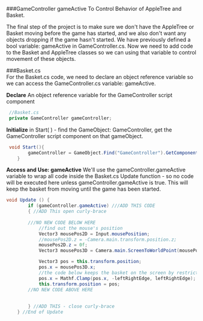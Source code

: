 ###GameController gameActive To Control Behavior of AppleTree and Basket.

The final step of the project is to make sure we don't have the AppleTree or Basket moving before the game has started, and we also don't want any objects dropping if the game hasn't started.  We have previously defined a bool variable:  gameActive in GameController.cs.  Now we need to add code to the Basket and AppleTree classes so we can using that variable to control movement of these objects.

###Basket.cs  
For the Basket.cs code, we need to declare an object reference variable so we can access the GameController.cs variable: gameActive.

**Declare** An object reference variable for the GameController script component


```java
 //Basket.cs
 private GameController gameController;
```
**Initialize** in Start( ) - find the GameObject: GameController, get the GameController script component on that gameObject.



```java
 void Start(){
        gameController = GameObject.Find("GameController").GetComponent<GameController>();
    }
```



**Access and Use: gameActive**
We'll use the gameController.gameActive variable to wrap all code inside the Basket.cs Update function - so no code will be executed here unless gameController.gameActive is true.  This will keep the basket from moving until the game has been started.	

```java
void Update () {
        if (gameController.gameActive) ///ADD THIS CODE
        { //ADD This open curly-brace
        
        ///NO NEW CODE BELOW HERE
            //find out the mouse's position
            Vector3 mousePos2D = Input.mousePosition;
            //mousePos2D.z = -Camera.main.transform.position.z;
            mousePos2D.z = 0f;
            Vector3 mousePos3D = Camera.main.ScreenToWorldPoint(mousePos2D);

            Vector3 pos = this.transform.position;
            pos.x = mousePos3D.x;
            //the code below keeps the basket on the screen by restricting the pos.x value
            pos.x = Mathf.Clamp(pos.x, -leftRightEdge, leftRightEdge);
            this.transform.position = pos;
        //NO NEW CODE ABOVE HERE
    
    
        } //ADD THIS - close curly-brace
	} //End of Update
```

